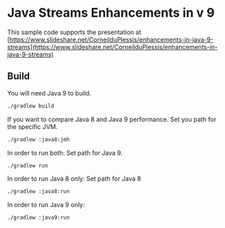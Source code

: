 # Java Streams Enhancements in v 9
This sample code supports the presentation at 
[https://www.slideshare.net/CorneilduPlessis/enhancements-in-java-9-streams](https://www.slideshare.net/CorneilduPlessis/enhancements-in-java-9-streams)

## Build
You will need Java 9 to build.

```bash
./gradlew build
```

If you want to compare Java 8 and Java 9 performance.
Set you path for the specific JVM.

```bash
./gradlew :java8:jmh
```

In order to run both:
Set path for Java 9.

```bash
./gradlew run
```

In order to run Java 8 only:
Set path for Java 8
```bash
./gradlew :java8:run
```

In order to run Java 9 only:
```bash
./gradlew :java9:run
```